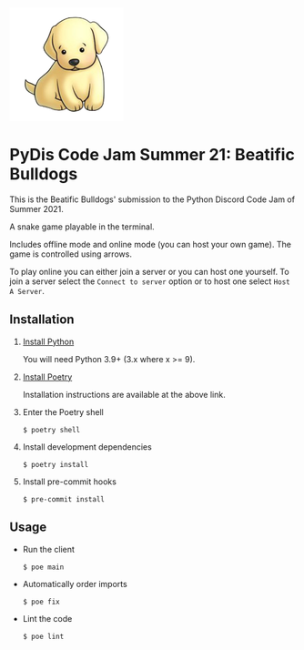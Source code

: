 <img src="images/logo.png" alt="Bulldog Logo" width="200"></img>

# PyDis Code Jam Summer 21: Beatific Bulldogs

This is the Beatific Bulldogs' submission to the Python Discord Code Jam of Summer 2021.

A snake game playable in the terminal.

Includes offline mode and online mode (you can host your own game). The game is controlled using arrows.

To play online you can either join a server or you can host one yourself. To join a server select the `Connect to server` option or to host one select `Host A Server`.

## Installation

 1. [Install Python](https://python.org/downloads)

    You will need Python 3.9+ (3.x where x >= 9).

 2. [Install Poetry](https://python-poetry.org/docs/master/#installation)

    Installation instructions are available at the above link.

 3. Enter the Poetry shell

    ```shell
    $ poetry shell
    ```

 4. Install development dependencies

    ```shell
    $ poetry install
    ```

 5. Install pre-commit hooks

    ```shell
    $ pre-commit install
    ```

## Usage

 - Run the client

   ```shell
   $ poe main
   ```

 - Automatically order imports

   ```shell
   $ poe fix
   ```

 - Lint the code

   ```shell
   $ poe lint
   ```
